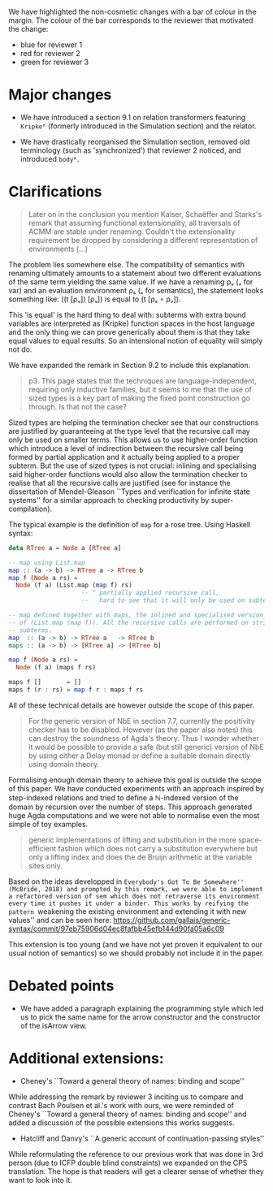 We have highlighted the non-cosmetic changes with a bar of
colour in the margin. The colour of the bar corresponds to
the reviewer that motivated the change:

* blue  for reviewer 1
* red   for reviewer 2
* green for reviewer 3

# Major changes

* We have introduced a section 9.1 on relation transformers featuring
  `Kripkeᴿ` (formerly introduced in the Simulation section) and the
  relator.

* We have drastically reorganised the Simulation section, removed old
  terminology (such as 'synchronized') that reviewer 2 noticed, and
  introduced `bodyᴿ`.

# Clarifications

> Later on in the conclusion you mention Kaiser, Schaëffer and Starks's remark
> that assuming functional extensionality, all traversals of ACMM are stable
> under renaming.
> Couldn't the extensionality requirement be dropped by considering a
> different representation of environments (...)

The problem lies somewhere else. The compatibility of semantics with renaming
ultimately amounts to a statement about two different evaluations of the same
term yielding the same value. If we have a renaming ρᵥ (ᵥ for var) and an
evaluation environment ρₛ (ₛ for semantics), the statement looks something like:
((t [ρᵥ]) [ρₛ]) is equal to (t [ρₛ ∘ ρᵥ]).

This 'is equal' is the hard thing to deal with: subterms with extra bound
variables are interpreted as (Kripke) function spaces in the host language
and the only thing we can prove generically about them is that they take
equal values to equal results. So an intensional notion of equality will
simply not do.

We have expanded the remark in Section 9.2 to include this explanation.

> p3. This page states that the techniques are language-independent,
> requiring only inductive families, but it seems to me that the use of
> sized types is a key part of making the fixed point construction go
> through. Is that not the case?

Sized types are helping the termination checker see that our constructions
are justified by guaranteeing at the type level that the recursive call may
only be used on smaller terms.
This allows us to use higher-order function which introduce a level of
indirection between the recursive call being formed by partial application
and it actually being applied to a proper subterm.
But the use of sized types is not crucial: inlining and specialising said
higher-order functions would also allow the termination checker to realise
that all the recursive calls are justified (see for instance the dissertation
of Mendel-Gleason ``Types and verification for infinite state systems'' for
a similar approach to checking productivity by super-compilation).

The typical example is the definition of `map` for a rose tree. Using Haskell
syntax:

```haskell
data RTree a = Node a [RTree a]

-- map using List.map
map :: (a -> b) -> RTree a -> RTree b
map f (Node a rs) =
  Node (f a) (List.map (map f) rs)
                    -- ^ partially applied recursive call,
                    --   hard to see that it will only be used on subterms

-- map defined together with maps, the inlined and specialised version
-- of (List.map (map f)). All the recursive calls are performed on strict
-- subterms.
map  :: (a -> b) -> RTree a   -> RTree b
maps :: (a -> b) -> [RTree a] -> [RTree b]

map f (Node a rs) =
  Node (f a) (maps f rs)

maps f []       = []
maps f (r : rs) = map f r : maps f rs
```

All of these technical details are however outside the scope of this paper.

> For the generic version of NbE in section 7.7, currently the
> positivity checker has to be disabled. However (as the paper also
> notes) this can destroy the soundness of Agda's theory. Thus I
> wonder whether it would be possible to provide a safe (but still
> generic) version of NbE by using either a Delay monad or define a
> suitable domain directly using domain theory.

Formalising enough domain theory to achieve this goal is outside the scope
of this paper. We have conducted experiments with an approach inspired by
step-indexed relations and tried to define a ℕ-indexed version of the domain
by recursion over the number of steps. This approach generated huge Agda
computations and we were not able to normalise even the most simple of toy
examples.

> generic implementations of lifting and substitution in the more
> space-efficient fashion which does not carry a substitution everywhere
> but only a lifting index and does the de Bruijn arithmetic at the
> variable sites only.

Based on the ideas developped in ``Everybody's Got To Be Somewhere''
(McBride, 2018) and prompted by this remark, we were able to implement a
refactored version of sem which does not retraverse its environment every
time it pushes it under a binder. This works by reifying the pattern
``weakening the existing environment and extending it with new values''
and can be seen here:
https://github.com/gallais/generic-syntax/commit/97eb75906d04ec8fafbb45efb144d90fa05a6c09

This extension is too young (and we have not yet proven it equivalent to
our usual notion of semantics) so we should probably not include it in the
paper.

# Debated points

* We have added a paragraph explaining the programming style
  which led us to pick the same name for the arrow constructor
  and the constructor of the isArrow view.


# Additional extensions:

* Cheney's ``Toward a general theory of names: binding and scope''

While addressing the remark by reviewer 3 inciting us to compare
and contrast Bach Poulsen et al.'s work with ours, we were reminded
of Cheney's ``Toward a general theory of names: binding and scope''
and added a discussion of the possible extensions this works suggests.

* Hatcliff and Danvy's ``A generic account of continuation-passing styles''

While reformulating the reference to our previous work that was done in
3rd person (due to ICFP double blind constraints) we expanded on the
CPS translation. The hope is that readers will get a clearer sense of
whether they want to look into it.
